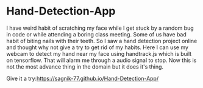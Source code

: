 # Hand-Detection-App
I have weird habit of scratching my face while I get stuck by a random bug in code or while attending a boring class meeting.  Some of us have bad habit of biting nails with their teeth.  So I saw a hand detection project online and thought why not give a try to get rid of my habits.  Here I can use my webcam to detect my hand near my face using handtrack.js which is built on tensorflow.  That will alarm me through a audio signal to stop. Now this is not the most advance thing in the domain  but it does it's thing. 

Give it a try:https://sagnik-77.github.io/Hand-Detection-App/

